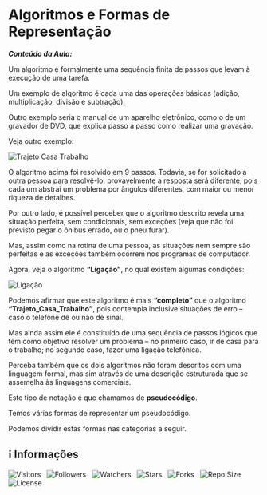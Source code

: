 <!-- Título -->
# Algoritmos e Formas de Representação

***Conteúdo da Aula:***

Um algoritmo é formalmente uma sequência finita de passos que levam à execução de uma tarefa.

Um exemplo de algoritmo é cada uma das operações básicas (adição, multiplicação, divisão e subtração).

Outro exemplo seria o manual de um aparelho eletrônico, como o de um gravador de DVD, que explica passo a passo como realizar uma gravação.

Veja outro exemplo:

![Trajeto Casa Trabalho](https://d2v0x26thbzlwf.cloudfront.net/prod/14/img/rId690xlccln.1eb.png)

O algoritmo acima foi resolvido em 9 passos. Todavia, se for solicitado a outra pessoa para resolvê-lo, provavelmente a resposta será diferente, pois cada um abstrai um problema por ângulos diferentes, com maior ou menor riqueza de detalhes.

Por outro lado, é possível perceber que o algoritmo descrito revela uma situação perfeita, sem condicionais, sem exceções (veja que não foi previsto pegar o ônibus errado, ou o pneu furar).

Mas, assim como na rotina de uma pessoa, as situações nem sempre são perfeitas e as exceções também ocorrem nos programas de computador.

Agora, veja o algoritmo **“Ligação”**, no qual existem algumas condições:

![Ligação](https://d2v0x26thbzlwf.cloudfront.net/prod/14/img/rId7bcm2txmb.1an.gif)

Podemos afirmar que este algoritmo é mais **“completo”** que o algoritmo **“Trajeto_Casa_Trabalho”**, pois contempla inclusive situações de erro – caso o telefone dê ou não dê sinal.

Mas ainda assim ele é constituído de uma sequência de passos lógicos que têm como objetivo resolver um problema – no primeiro caso, ir de casa para o trabalho; no segundo caso, fazer uma ligação telefônica.

Perceba também que os dois algoritmos não foram descritos com uma linguagem formal, mas sim através de uma descrição estruturada que se assemelha às linguagens comerciais.

Este tipo de notação é que chamamos de **pseudocódigo**.

Temos várias formas de representar um pseudocódigo.

Podemos dividir estas formas nas categorias a seguir.

<!-- Informações -->
## &#8505; Informações

![Visitors](https://api.visitorbadge.io/api/visitors?path=Devsgeeknerd%2Fcla-alg-for-rep-int-log-par-pro-com-bas&label=Visitantes&labelColor=%23700070&labelStyle=none&countColor=%23000fff&style=plastic&color=%23ffffff "Total de Visitantes")
&nbsp;
![Followers](https://img.shields.io/github/followers/Devsgeeknerd?style=p&label=Seguidores&labelColor=800080&color=000fff "Total de Seguidores")
&nbsp;
![Watchers](https://img.shields.io/github/watchers/Devsgeeknerd/cla-alg-for-rep-int-log-par-pro-com-bas?style=p&label=Observadores&labelColor=800080&color=000fff "Total de Observadores")
&nbsp;
![Stars](https://img.shields.io/github/stars/Devsgeeknerd/cla-alg-for-rep-int-log-par-pro-com-bas?style=p&label=Estrelas&labelColor=800080&color=000fff "Total de Estrelas")
&nbsp;
![Forks](https://img.shields.io/github/forks/Devsgeeknerd/cla-alg-for-rep-int-log-par-pro-com-bas?style=p&label=Bifurcações&labelColor=800080&color=000fff "Total de Bifurcações")
&nbsp;
![Repo Size](https://img.shields.io/github/repo-size/Devsgeeknerd/cla-alg-for-rep-int-log-par-pro-com-bas?style=p&label=Tamanho&labelColor=800080&color=000fff "Tamanho do Repositório")
&nbsp;
![License](https://img.shields.io/github/license/Devsgeeknerd/cla-alg-for-rep-int-log-par-pro-com-bas?style=p&label=Licença&labelColor=800080&color=000fff "Licença do Repositório")
